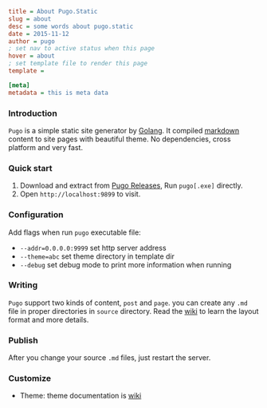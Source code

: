 ```ini
title = About Pugo.Static
slug = about
desc = some words about pugo.static
date = 2015-11-12
author = pugo
; set nav to active status when this page
hover = about
; set template file to render this page
template =

[meta]
metadata = this is meta data
```

### Introduction

`Pugo` is a simple static site generator by [Golang](https://golang.org). It compiled [markdown](https://help.github.com/articles/markdown-basics/) content to site pages with beautiful theme. No dependencies, cross platform and very fast.

### Quick start

1. Download and extract from [Pugo Releases](http://pugo.io), Run `pugo[.exe]` directly.
2. Open `http://localhost:9899` to visit.


### Configuration

Add flags when run `pugo` executable file:

- `--addr=0.0.0.0:9999` set http server address
- `--theme=abc` set theme directory in template dir
- `--debug` set debug mode to print more information when running

### Writing

`Pugo` support two kinds of content, `post` and `page`. you can create any `.md` file in proper directories in `source` directory. Read the [wiki](#) to learn the layout format and more details.

### Publish

After you change your source `.md` files, just restart the server.

### Customize

- Theme: theme documentation is [wiki](http://pugo.io/docs/templates.html)

